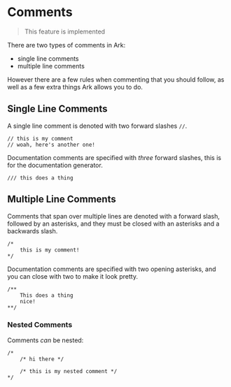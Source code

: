 # Comments
> This feature is implemented

There are two types of comments in Ark:

* single line comments
* multiple line comments

However there are a few rules when commenting that you should follow, as
well as a few extra things Ark allows you to do.

## Single Line Comments
A single line comment is denoted with two forward slashes `//`.

```
// this is my comment
// woah, here's another one!
```

Documentation comments are specified with _three_ forward slashes, this is
for the documentation generator.

```
/// this does a thing
```

## Multiple Line Comments
Comments that span over multiple lines are denoted with a forward slash,
followed by an asterisks, and they must be closed with an asterisks and
a backwards slash.

```
/*
    this is my comment!
*/
```

Documentation comments are specified with two opening asterisks, and you can 
close with two to make it look pretty.

```
/**
    This does a thing
    nice!
**/
```

### Nested Comments
Comments _can_ be nested:

```
/*
    /* hi there */
    
    /* this is my nested comment */
*/
```